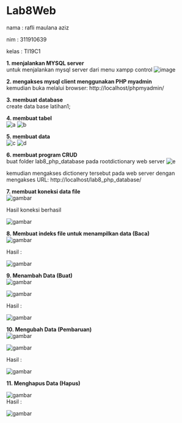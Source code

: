 # Lab8Web
nama : rafli maulana aziz

nim : 311910639

kelas : TI19C1

**1. menjalankan MYSQL server <br>**
untuk menjalankan mysql server dari menu xampp control
![image](https://user-images.githubusercontent.com/56399268/120879184-c6e7d280-c5eb-11eb-9378-f460fb24ccd5.png)

**2. mengakses mysql client menggunakan PHP myadmin <br>**
kemudian buka melalui browser: http://localhost/phpmyadmin/

**3. membuat database <br>**
create data base latihan1;

**4. membuat tabel <br>**
![a](https://user-images.githubusercontent.com/56399268/120878707-5d19f980-c5e8-11eb-8b91-b816230dd193.PNG)
![b](https://user-images.githubusercontent.com/56399268/120878710-61461700-c5e8-11eb-9c0b-0b3fe6ae7c06.PNG)

**5. membuat data <br>**
![c](https://user-images.githubusercontent.com/56399268/120878712-64d99e00-c5e8-11eb-98d4-9338c3276d20.PNG)
![d](https://user-images.githubusercontent.com/56399268/120878716-6905bb80-c5e8-11eb-830b-8dd74ee6507d.PNG)

**6. membuat program CRUD <br>**
buat folder lab8_php_database pada rootdictionary web server
![e](https://user-images.githubusercontent.com/56399268/120878720-6dca6f80-c5e8-11eb-8c64-b65210021c3f.PNG)

kemudian mengakses dictionery tersebut pada web server dengan mengakses URL: http://localhost/lab8_php_database/

**7.  membuat koneksi data file <br>**
![ gambar ](https://user-images.githubusercontent.com/81253746/120161619-b7e6d600-c221-11eb-9831-a65fdfd2babc.png) <br>

Hasil koneksi berhasil <br>

![ gambar ](https://user-images.githubusercontent.com/81253746/120161673-c92fe280-c221-11eb-8df0-70fb8bb897db.png) <br>

**8. Membuat indeks file untuk menampilkan data (Baca) <br>**
![ gambar ](https://user-images.githubusercontent.com/81253746/120168828-82de8180-c229-11eb-919e-e368c8ccf5af.png) <br>

Hasil : <br>

![ gambar ](https://user-images.githubusercontent.com/81253746/120168881-94278e00-c229-11eb-89c1-406aa4358b64.png) <br>

**9. Menambah Data (Buat) <br>**
![ gambar ](https://user-images.githubusercontent.com/81253746/120225151-e8089600-c26e-11eb-9df4-7442eff638a8.png) <br>

![ gambar ](https://user-images.githubusercontent.com/81253746/120225187-f9ea3900-c26e-11eb-9f92-d93fc95d08a3.png) <br>

Hasil : <br>

![ gambar ](https://user-images.githubusercontent.com/81253746/120225228-0b334580-c26f-11eb-9797-69669852df8c.png) <br>

**10. Mengubah Data (Pembaruan) <br>**
![ gambar ](https://user-images.githubusercontent.com/81253746/120231491-b5b16580-c27b-11eb-8736-a68d9c3a4574.png)<br>

![ gambar ](https://user-images.githubusercontent.com/81253746/120231513-c530ae80-c27b-11eb-8001-38418212e52d.png) <br>

Hasil : <br>

![ gambar ](https://user-images.githubusercontent.com/81253746/120231555-d7aae800-c27b-11eb-8fac-5ff9553b10cc.png) <br>

**11. Menghapus Data (Hapus) <br>**

![ gambar ](https://user-images.githubusercontent.com/81253746/120231604-ef826c00-c27b-11eb-98a0-5b965a7927eb.png) <br>
Hasil : <br>

![ gambar ](https://user-images.githubusercontent.com/81253746/120231661-0a54e080-c27c-11eb-8514-c86777f90717.png) <br>
